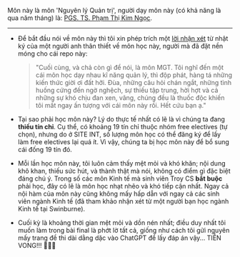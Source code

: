 Môn này là môn 'Nguyên lý Quản trị', người dạy môn này (có khả năng là qua năm tháng) là: [PGS. TS. Phạm Thị Kim Ngọc](https://sem.hust.edu.vn/lecturers/ts-pham-thi-kim-ngoc).

---

- Để bắt đầu nói về môn này thì tôi xin phép trích một [lời nhận xét](https://www.notion.so/2023-restart-my-life-20s-version-454174907b31443a88fde52607437ee7) từ nhật ký của một người anh thân thiết về môn học này, người mà đã đặt nền móng cho cái repo này: 
  
  > "Cuối cùng, và chả còn gì để nói, là môn MGT. Tôi nghĩ đến một cái môn học dạy nhau kĩ năng quản lý, thì độp phát, hàng tá những kiến thức giời ơi đất hỡi. Đùa, những câu hỏi chán ngắt, những tình huống cứng đến ngờ nghệch, sự thiếu tập trung, hời hợt và cả những sự khó chịu đan xen, vâng, chúng đều là thuốc độc khiến tôi mất ngay ấn tượng với cái môn này rồi. Hết cứu bạn ạ."

- Tại sao phải học môn này? Lý do thực tế nhất có lẽ là vì chúng ta đang **thiếu tín chỉ**. Cụ thể, có khoảng 19 tín chỉ thuộc nhóm free electives (tự chọn), nhưng do ở SITE INT, số lượng môn học có thể đăng ký để lấy làm free electives lại quá ít. Vì vậy, chúng ta bị học môn này để bổ sung cái đống 19 tín đó.

- Mỗi lần học môn này, tôi luôn cảm thấy mệt mỏi và khó khăn; nội dung khô khan, thiếu sức hút, và thành thật mà nói, không có điểm gì đặc biệt đáng chú ý. Trong số các môn Kinh tế mà sinh viên Troy CS **bắt buộc** phải học, đây có lẽ là môn học nhạt nhẽo và khó tiếp cận nhất. Ngay cả nội hàm của môn này cũng không mấy hấp dẫn với ngay cả các sinh viên ngành Kinh tế (đã tham khảo nhận xét từ một người bạn học ngành Kinh tế tại Swinburne).

- Cuối kỳ là khoảng thời gian mệt mỏi và dồn nén nhất; điều duy nhất tôi muốn làm trong bài final là phớt lờ tất cả, giống như cách tôi gửi nguyên mấy trang đề thi dài dằng dặc vào ChatGPT để lấy đáp án vậy... TIỄN VONG!!! 🙏🙏🙏
